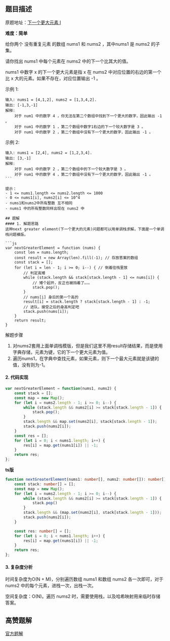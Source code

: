 ## 题目描述

原题地址：[下一个更大元素 I](https://leetcode-cn.com/problems/next-greater-element-i/)

**难度：简单**

给你两个 没有重复元素 的数组 nums1 和 nums2 ，其中nums1 是 nums2 的子集。

请你找出 nums1 中每个元素在 nums2 中的下一个比其大的值。

nums1 中数字 x 的下一个更大元素是指 x 在 nums2 中对应位置的右边的第一个比 x 大的元素。如果不存在，对应位置输出 -1 。

示例 1:
```
输入: nums1 = [4,1,2], nums2 = [1,3,4,2].
输出: [-1,3,-1]
解释:
    对于 num1 中的数字 4 ，你无法在第二个数组中找到下一个更大的数字，因此输出 -1 。
    对于 num1 中的数字 1 ，第二个数组中数字1右边的下一个较大数字是 3 。
    对于 num1 中的数字 2 ，第二个数组中没有下一个更大的数字，因此输出 -1 。
```
示例 2:
```
输入: nums1 = [2,4], nums2 = [1,2,3,4].
输出: [3,-1]
解释:
    对于 num1 中的数字 2 ，第二个数组中的下一个较大数字是 3 。
    对于 num1 中的数字 4 ，第二个数组中没有下一个更大的数字，因此输出 -1 。
``` 

提示：
- 1 <= nums1.length <= nums2.length <= 1000
- 0 <= nums1[i], nums2[i] <= 10^4
- nums1和nums2中所有整数 互不相同
- nums1 中的所有整数同样出现在 nums2 中

## 题解
#### 1. 解题思路
这种next greater element(下一个更大的元素)问题都可以用单调栈求解，下面是一个单调栈问题模版。

```js
var nextGreaterElement = function (nums) {
    const len = nums.length;
    const result = new Array(len).fill(-1); // 存放答案的数组
    const stack = [];
    for (let i = len - 1; i >= 0; i--) { // 倒着往栈里放
        // 判定高矮
        while (stack.length && stack[stack.length - 1] <= nums[i]) {
            // 矮个起开，反正也被挡着了。。。
            stack.pop();
        }
        // nums[i] 身后的第一个高的
        result[i] = stack.length ? stack[stack.length - 1] : -1;
        // 进队，接受之后的⾝⾼判定吧
        stack.push(nums[i]);
    }
    return result;
}
```

解题步骤

1. 对nums2套用上面单调栈模版，但是我们这里不用result存储结果，而是使用字典存储，元素为键，它的下一个更大元素为值。
2. 遍历nums1，在字典中查找元素，如果元素，则下一个最大元素就是该键的值，没有则为-1。

#### 2. 代码实现
```js
var nextGreaterElement = function(nums1, nums2) {
    const stack = [];
    const map = new Map();
    for (let i = nums2.length - 1; i >= 0; i--) {
        while (stack.length && nums2[i] >= stack[stack.length - 1]) {
            stack.pop();
        }
        stack.length && map.set(nums2[i], stack[stack.length - 1]);
        stack.push(nums2[i]);
    }
    const res = [];
    for (let i = 0; i < nums1.length; i++) {
        res[i] = map.get(nums1[i]) || -1;
    }
    return res;
};
```

**ts版**
```ts
function nextGreaterElement(nums1: number[], nums2: number[]): number[] {
    const stack: number[] = [];
    const map = new Map();
    for (let i = nums2.length - 1; i >= 0; i--) {
        while (stack.length && nums2[i] >= stack[stack.length - 1]) {
            stack.pop()
        }
        stack.length && (map.set(nums2[i], stack[stack.length - 1]));
        stack.push(nums2[i]);
    }

    const res: number[] = [];
    for (let i = 0; i < nums1.length; i++) {
        res[i] = map.get(nums1[i]) || -1;
    }
    return res;
};
```

#### 3. 复杂度分析
时间复杂度为O(N + M)，分别遍历数组 nums1 和数组 nums2 各一次即可，对于 nums2 中的每个元素，进栈一次，出栈一次。

空间复杂度：O(N)。遍历 nums2 时，需要使用栈，以及哈希映射用来临时存储答案。

## 高赞题解
[官方题解](https://leetcode-cn.com/problems/next-greater-element-i/solution/xia-yi-ge-geng-da-yuan-su-i-by-leetcode/)